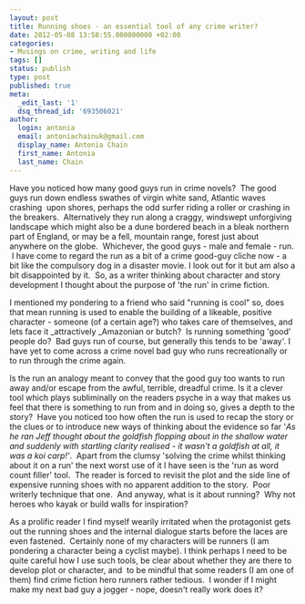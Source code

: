 ```yaml
---
layout: post
title: Running shoes - an essential tool of any crime writer?
date: 2012-05-08 13:58:55.000000000 +02:00
categories:
- Musings on crime, writing and life
tags: []
status: publish
type: post
published: true
meta:
  _edit_last: '1'
  dsq_thread_id: '693506021'
author:
  login: antonia
  email: antoniachainuk@gmail.com
  display_name: Antonia Chain
  first_name: Antonia
  last_name: Chain
---
```


Have you noticed how many good guys run in crime novels?  The good guys run down endless swathes of virgin white sand, Atlantic waves crashing  upon shores, perhaps the odd surfer riding a roller or crashing in the breakers.  Alternatively they run along a craggy, windswept unforgiving landscape which might also be a dune bordered beach in a bleak northern part of England, or may be a fell, mountain range, forest just about anywhere on the globe.  Whichever, the good guys - male and female - run.  I have come to regard the run as a bit of a crime good-guy cliche now - a bit like the compulsory dog in a disaster movie. I look out for it but am also a bit disappointed by it.  So, as a writer thinking about character and story development I thought about the purpose of 'the run' in crime fiction.

<!--more-->

I mentioned my pondering to a friend who said "running is cool" so, does that mean running is used to enable the building of a likeable, positive character - someone (of a certain age?) who takes care of themselves, and lets face it _attractively _Amazonian or butch?  Is running something 'good' people do?  Bad guys run of course, but generally this tends to be 'away'. I have yet to come across a crime novel bad guy who runs recreationally or to run through the crime again.

Is the run an analogy meant to convey that the good guy too wants to run away and/or escape from the awful, terrible, dreadful crime. Is it a clever tool which plays subliminally on the readers psyche in a way that makes us feel that there is something to run from and in doing so, gives a depth to the story?  Have you noticed too how often the run is used to recap the story or the clues or to introduce new ways of thinking about the evidence so far '_As he ran_ _Jeff thought about the goldfish flopping about in the shallow water and suddenly with startling clarity realised - it wasn't a goldfish at all, it was a koi carp!'_.  Apart from the clumsy 'solving the crime whilst thinking about it on a run' the next worst use of it I have seen is the 'run as word count filler' tool.  The reader is forced to revisit the plot and the side line of expensive running shoes with no apparent addition to the story.  Poor writerly technique that one.  And anyway, what is it about running?  Why not heroes who kayak or build walls for inspiration?

As a prolific reader I find myself wearily irritated when the protagonist gets out the running shoes and the internal dialogue starts before the laces are even fastened.  Certainly none of my characters will be runners (I am pondering a character being a cyclist maybe). I think perhaps I need to be quite careful how I use such tools, be clear about whether they are there to develop plot or character, and  to be mindful that some readers (I am one of them) find crime fiction hero runners rather tedious.  I wonder if I might make my next bad guy a jogger - nope, doesn't really work does it?